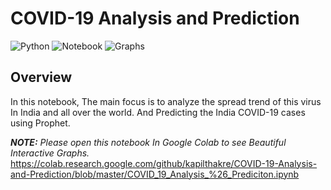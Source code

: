 # COVID-19 Analysis and Prediction
![Python](https://img.shields.io/badge/Python-3.7-blue)
![Notebook](https://img.shields.io/badge/Notebook-Jupyter-orange)
![Graphs](https://img.shields.io/badge/InterectiveGraphs-Plotly-red)

## Overview

In this notebook, The main focus is to analyze the spread trend of this virus In India and all over the world. And Predicting the India COVID-19 cases using Prophet.

***NOTE:** Please open this notebook In Google Colab to see Beautiful Interactive Graphs.*
https://colab.research.google.com/github/kapilthakre/COVID-19-Analysis-and-Prediction/blob/master/COVID_19_Analysis_%26_Prediciton.ipynb
